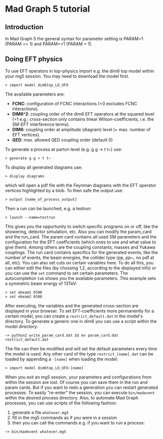 # Mad Graph 5 tutorial

## Introduction
In Mad Graph 5 the general syntax for parameter setting is PARAM=1 (PARAM <= 1) and PARAM==1 (PARAM = 1).

## Doing EFT physics

To use EFT operators in top-physics import e.g. the dim6 top model within your mg5 session. You may need
to download the model first.

```
> import model dim6top_LO_UFO
```

The available parameters are:
* **FCNC**: configuration of FCNC interactions (=0 excludes FCNC interactions).
* **DIM6^2**: coupling order of the dim6 EFT operators at the squared level (=1 e.g.: cross-section only
contains linear Wilson-coefficients, i.e. the SM-EFT interference terms).
* **DIM6**: coupling order at amplitude (diagram) level (= max. number of EFT vertices).
* **QED**: max. allowed QED coupling order (default 0)

To generate a process at parton level (e.g. g g -> t t~) use:

```
> generate g g > t t~
```

To display all generated diagrams use:

```
> display diagrams
```

which will open a pdf file with the Feynman diagrams with the EFT operator vertices highlighted by a blob.
To then safe the output use:

```
> output [name_of_process_output]
```

Then a run can be launched, e.g. a testrun:

```
> launch --name=testrun
```

This gives you the opportunity to switch specific programs on or off, like the showering, detector
simulation, etc. Also you can modify the param_card and the run_card. The param card contains all
used SM parameters and the configuration for the EFT coefficients (which ones to use and what value to give
them). Among others are the coupling constants, masses and Yukawa couplings.
The run card contains specifics for the generated events, like the number of events, the beam energies, the
collider type (pp, pp~, no pdf at all, etc). You can also set cuts on certain variables here. To do all this,
you can either edit the files (by chossing 1,2, according to the displayed info) or you can use the `set`
command to set certain parameters. The autocompletion `tab` shows you the available parameters. This example
sets a symmetric beam energy of 13TeV:

```
> set ebeam1 6500
> set ebeam2 6500
```

After executing, the variables and the generated cross-section are displayed in your browser. To set
EFT-coefficients more permanently for a certain model, you can create a `restrict_default.dat` in the
model's directory. To generate a generic one in dim6 you can use a script within the model directory:

```
~> python2 write_param_card.dat $$ mv param_card.dat restrict_default.dat
```

The file can then be modified and will set the default parameters every time the model is used. Any other
card of the type `restrict_[name].dat` can be loaded by appending a `-[name]` when loading the model:

```
> import model dim6top_LO_UFO-[name]
```

When you exit an mg5 session, your parameters and configurations from within the session are lost. Of course
you can save them in the run and param cards. But if you want to redo a generation you can restart generated
processes. To easily "re-enter" the session, you can execute `bin/madevent` within the desired process
directory.
Also, to automate Mad Graph processes, you can use scripts of the following fashion.
1. generate a file `whatever.mg5`
2. fill in the mg5 commands as if you were in a session
3. then you can call the commands e.g. if you want to run a process:

```
~> bin/madevent whatever.mg5
```
